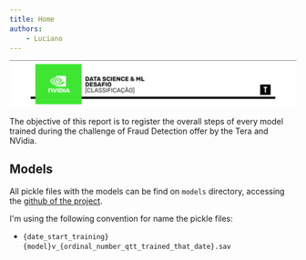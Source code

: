 ```yaml
---
title: Home
authors:
    - Luciano
---
```


![tera_nvidia](imgs/1633367202129-desafio%20classificação.png)

The objective of this report is to register the overall steps of every model trained during the challenge of Fraud Detection offer by the Tera and NVidia.

## Models

All pickle files with the models can be find on `models` directory, accessing the [github of the project](https://github.com/LucianoBatista/fraud-detection-classifier).

I'm using the following convention for name the pickle files:

- `{date_start_training}{model}v_{ordinal_number_qtt_trained_that_date}.sav`